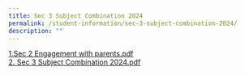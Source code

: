 ```yaml
---
title: Sec 3 Subject Combination 2024
permalink: /student-information/sec-3-subject-combination-2024/
description: ""
---
```

<p><a href="[](/files/sec%202%20engagement%20with%20parents.pdf)" target="_blank" rel="noopener">1.Sec 2 Engagement with parents.pdf</a><br><a href="[](/files/sec%203%20subject%20combination%202024.pdf)" target="_blank" rel="noopener">2. Sec 3 Subject Combination 2024.pdf</a><br></p>